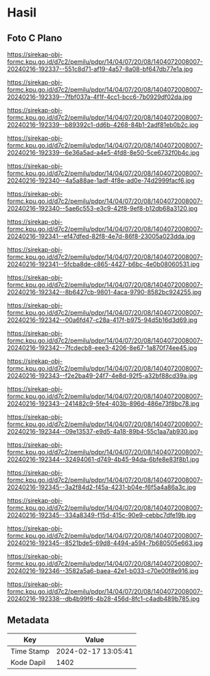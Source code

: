 # Hasil

## Foto C Plano

https://sirekap-obj-formc.kpu.go.id/d7c2/pemilu/pdpr/14/04/07/20/08/1404072008007-20240216-192337--551c8d71-af19-4a57-8a08-bf647db77e1a.jpg

https://sirekap-obj-formc.kpu.go.id/d7c2/pemilu/pdpr/14/04/07/20/08/1404072008007-20240216-192339--7fbf037a-4f1f-4cc1-bcc6-7b0929df02da.jpg

https://sirekap-obj-formc.kpu.go.id/d7c2/pemilu/pdpr/14/04/07/20/08/1404072008007-20240216-192339--b89392c1-dd6b-4268-84b1-2adf81eb0b2c.jpg

https://sirekap-obj-formc.kpu.go.id/d7c2/pemilu/pdpr/14/04/07/20/08/1404072008007-20240216-192339--6e36a5ad-a4e5-4fd8-8e50-5ce6732f0b4c.jpg

https://sirekap-obj-formc.kpu.go.id/d7c2/pemilu/pdpr/14/04/07/20/08/1404072008007-20240216-192340--4a5a88ae-1adf-4f8e-ad0e-74d2999facf6.jpg

https://sirekap-obj-formc.kpu.go.id/d7c2/pemilu/pdpr/14/04/07/20/08/1404072008007-20240216-192340--5ae6c553-e3c9-42f8-9ef8-b12db68a3120.jpg

https://sirekap-obj-formc.kpu.go.id/d7c2/pemilu/pdpr/14/04/07/20/08/1404072008007-20240216-192341--ef47dfed-82f8-4e7d-86f8-23005a023dda.jpg

https://sirekap-obj-formc.kpu.go.id/d7c2/pemilu/pdpr/14/04/07/20/08/1404072008007-20240216-192341--5fcba8de-c865-4427-b6bc-4e0b08060531.jpg

https://sirekap-obj-formc.kpu.go.id/d7c2/pemilu/pdpr/14/04/07/20/08/1404072008007-20240216-192342--8b6427cb-9801-4aca-9790-8582bc924255.jpg

https://sirekap-obj-formc.kpu.go.id/d7c2/pemilu/pdpr/14/04/07/20/08/1404072008007-20240216-192342--00a6fd47-c28a-417f-b975-94d5b16d3d69.jpg

https://sirekap-obj-formc.kpu.go.id/d7c2/pemilu/pdpr/14/04/07/20/08/1404072008007-20240216-192342--7fcdecb8-eee3-4206-8e67-1a870f74ee45.jpg

https://sirekap-obj-formc.kpu.go.id/d7c2/pemilu/pdpr/14/04/07/20/08/1404072008007-20240216-192343--f2e2ba49-24f7-4e8d-92f5-a32bf88cd39a.jpg

https://sirekap-obj-formc.kpu.go.id/d7c2/pemilu/pdpr/14/04/07/20/08/1404072008007-20240216-192343--241482c9-5fe4-403b-896d-486e73f8bc78.jpg

https://sirekap-obj-formc.kpu.go.id/d7c2/pemilu/pdpr/14/04/07/20/08/1404072008007-20240216-192344--09e13537-e9d5-4a18-89b4-55c1aa7ab930.jpg

https://sirekap-obj-formc.kpu.go.id/d7c2/pemilu/pdpr/14/04/07/20/08/1404072008007-20240216-192344--32494061-d749-4b45-94da-6bfe8e83f8b1.jpg

https://sirekap-obj-formc.kpu.go.id/d7c2/pemilu/pdpr/14/04/07/20/08/1404072008007-20240216-192345--3a2f84d2-f45a-4231-b04e-f6f5a4a86a3c.jpg

https://sirekap-obj-formc.kpu.go.id/d7c2/pemilu/pdpr/14/04/07/20/08/1404072008007-20240216-192345--334a8349-f15d-415c-90e9-cebbc7dfe19b.jpg

https://sirekap-obj-formc.kpu.go.id/d7c2/pemilu/pdpr/14/04/07/20/08/1404072008007-20240216-192345--8521bde5-69d8-4494-a594-7b680505e663.jpg

https://sirekap-obj-formc.kpu.go.id/d7c2/pemilu/pdpr/14/04/07/20/08/1404072008007-20240216-192346--3582a5a6-baea-42e1-b033-c70e00f8e916.jpg

https://sirekap-obj-formc.kpu.go.id/d7c2/pemilu/pdpr/14/04/07/20/08/1404072008007-20240216-192338--db4b99f6-4b28-456d-8fc1-c4adb489b785.jpg


## Metadata

| Key        | Value               |
| ---------- | ------------------- |
| Time Stamp | 2024-02-17 13:05:41 |
| Kode Dapil | 1402                |



